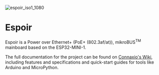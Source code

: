 ![espoir_iso1_1080](https://user-images.githubusercontent.com/52324318/171322710-7c2c5553-c87c-41e2-900a-6afc86acddeb.jpg)

# Espoir
Espoir is a Power over Ethernet+ (PoE+ (802.3af/at)), mikroBUS<sup>TM</sup> mainboard based on the ESP32-MINI-1.

The full documentation for the project can be found on [Connaxio's Wiki](https://docs.connaxio.com/espoir/hardware.html), including features and specifications and quick-start guides for tools like Arduino and MicroPython.
